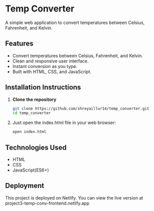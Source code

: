 # Temp Converter

A simple web application to convert temperatures between Celsius, Fahrenheit, and Kelvin.

## Features

- Convert temperatures between Celsius, Fahrenheit, and Kelvin.
- Clean and responsive user interface.
- Instant conversion as you type.
- Built with HTML, CSS, and JavaScript.


## Installation Instructions


1. **Clone the repository**
   ```bash
   git clone https://github.com/shreyaillur14/temp_converter.git
   cd temp_converter


2. Just open the index.html file in your web browser:
   ```bash
   open index.html
   ```

## Technologies Used

- HTML
- CSS
- JavaScript(ES6+)

## Deployment

This project is deployed on Netlify. You can view the live version at project3-temp-conv-frontend.netlify.app
 
